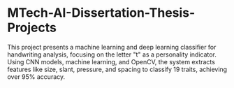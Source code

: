 # MTech-AI-Dissertation-Thesis-Projects
This project presents a machine learning and deep learning classifier for handwriting analysis, focusing on the letter "t" as a personality indicator. Using CNN models, machine learning, and OpenCV, the system extracts features like size, slant, pressure, and spacing to classify 19 traits, achieving over 95% accuracy.
